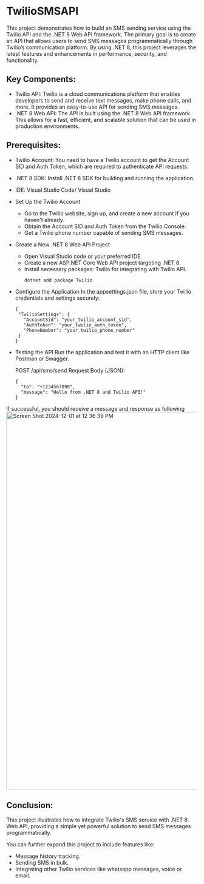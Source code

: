 # TwilioSMSAPI
This project demonstrates how to build an SMS sending service using the Twilio API and the .NET 8 Web API framework. The primary goal is to create an API that allows users to
send SMS messages programmatically through Twilio’s communication platform. By using .NET 8, this project leverages the latest features and enhancements in performance, security, 
and functionality.

## Key Components:
* Twilio API: Twilio is a cloud communications platform that enables developers to send and receive text messages, make phone calls, and more. It provides an easy-to-use
  API for sending SMS messages.
* .NET 8 Web API: The API is built using the .NET 8 Web API framework. This allows for a fast, efficient, and scalable solution that can be used in production environments.

## Prerequisites:
* Twilio Account: You need to have a Twilio account to get the Account SID and Auth Token, which are required to authenticate API requests.
* .NET 8 SDK: Install .NET 8 SDK for building and running the application.
* IDE: Visual Studio Code/ Visual Studio

* Set Up the Twilio Account
   - Go to the Twilio website, sign up, and create a new account if you haven't already.
   - Obtain the Account SID and Auth Token from the Twilio Console.
   - Get a Twilio phone number capable of sending SMS messages.

* Create a New .NET 8 Web API Project
   - Open Visual Studio code or your preferred IDE.
   - Create a new ASP.NET Core Web API project targeting .NET 8.
   - Install necessary packages:
      Twilio for integrating with Twilio API.
     ```
     dotnet add package Twilio
     ```
* Configure the Application
   In the appsettings.json file, store your Twilio credentials and settings securely:
   ```
   {
    "TwilioSettings": {
      "AccountSid": "your_twilio_account_sid",
      "AuthToken": "your_twilio_auth_token",
      "PhoneNumber": "your_twilio_phone_number"
    }
  }
  ```
* Testing the API
  Run the application and test it with an HTTP client like Postman or Swagger.

  POST /api/sms/send
  Request Body (JSON):

  ```
  {
    "to": "+1234567890",
    "message": "Hello from .NET 8 and Twilio API!"
  }
  ```
 If successful, you should receive a message and response as following
<img width="996" alt="Screen Shot 2024-12-01 at 12 36 39 PM" src="https://github.com/user-attachments/assets/271357d9-752f-4e30-b3cb-0c670ff1e696">

## Conclusion:
This project illustrates how to integrate Twilio's SMS service with .NET 8 Web API, providing a simple yet powerful solution to send SMS messages programmatically. 

You can further expand this project to include features like:

* Message history tracking.
* Sending SMS in bulk.
* Integrating other Twilio services like whatsapp messages, voice or email.

